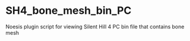 # SH4_bone_mesh_bin_PC
Noesis plugin script for viewing Silent Hill 4  PC bin file that contains bone mesh
